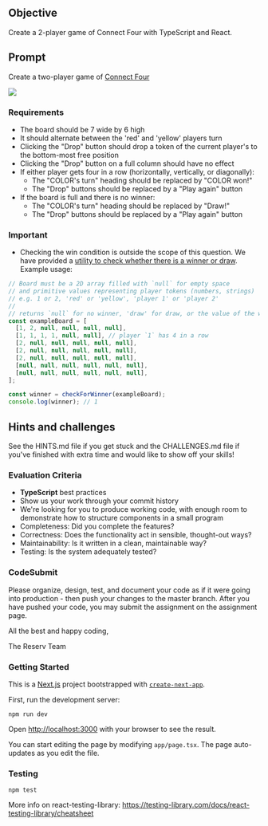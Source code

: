 ## Objective

Create a 2-player game of Connect Four with TypeScript and React.

## Prompt

Create a two-player game of [Connect Four](https://en.wikipedia.org/wiki/Connect_Four)

![](https://wookie.codesubmit.io/static/challenges/connect-four/connect-four.png)

### Requirements

- The board should be 7 wide by 6 high
- It should alternate between the 'red' and 'yellow' players turn
- Clicking the "Drop" button should drop a token of the current player's to the bottom-most free position
- Clicking the "Drop" button on a full column should have no effect
- If either player gets four in a row (horizontally, vertically, or diagonally):
  - The "COLOR's turn" heading should be replaced by "COLOR won!"
  - The "Drop" buttons should be replaced by a "Play again" button
- If the board is full and there is no winner:
  - The "COLOR's turn" heading should be replaced by "Draw!"
  - The "Drop" buttons should be replaced by a "Play again" button

### Important

- Checking the win condition is outside the scope of this question. We have provided a [utility to check whether there is a winner or draw](./src/utils/connectFour.ts). Example usage:

```js
// Board must be a 2D array filled with `null` for empty space
// and primitive values representing player tokens (numbers, strings)
// e.g. 1 or 2, 'red' or 'yellow', 'player 1' or 'player 2'
//
// returns `null` for no winner, 'draw' for draw, or the value of the winning token
const exampleBoard = [
  [1, 2, null, null, null, null],
  [1, 1, 1, 1, null, null], // player `1` has 4 in a row
  [2, null, null, null, null, null],
  [2, null, null, null, null, null],
  [2, null, null, null, null, null],
  [null, null, null, null, null, null],
  [null, null, null, null, null, null],
];

const winner = checkForWinner(exampleBoard);
console.log(winner); // 1
```

## Hints and challenges

See the HINTS.md file if you get stuck and the CHALLENGES.md file if you've finished with extra time and would like to show off your skills!

### Evaluation Criteria

- **TypeScript** best practices
- Show us your work through your commit history
- We're looking for you to produce working code, with enough room to demonstrate how to structure components in a small program
- Completeness: Did you complete the features?
- Correctness: Does the functionality act in sensible, thought-out ways?
- Maintainability: Is it written in a clean, maintainable way?
- Testing: Is the system adequately tested?

### CodeSubmit

Please organize, design, test, and document your code as if it were going into production - then push your changes to the master branch. After you have pushed your code, you may submit the assignment on the assignment page.

All the best and happy coding,

The Reserv Team

### Getting Started
This is a [Next.js](https://nextjs.org) project bootstrapped with [`create-next-app`](https://nextjs.org/docs/app/api-reference/cli/create-next-app).

First, run the development server:

```console
npm run dev
```

Open [http://localhost:3000](http://localhost:3000) with your browser to see the result.

You can start editing the page by modifying `app/page.tsx`. The page auto-updates as you edit the file.

### Testing

```console
npm test
```

More info on react-testing-library: https://testing-library.com/docs/react-testing-library/cheatsheet
